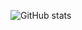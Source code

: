 <!--
**Jay-Plumb/jay-plumb** is a ✨ _special_ ✨ repository because its `README.md` (this file) appears on your GitHub profile.
https://github.com/anuraghazra/github-readme-stats
-->

![GitHub stats](https://github-readme-stats.vercel.app/api?username=Jay-Plumb&show_icons=true&bg_color=00000000&count_private=true&rank_icon=github)


